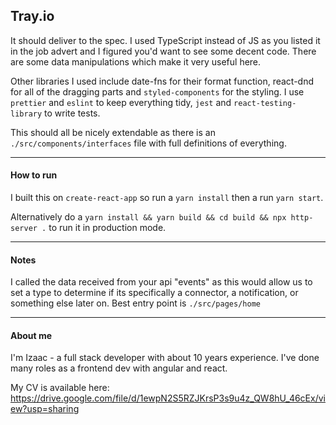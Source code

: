 Tray.io
------

It should deliver to the spec. I used TypeScript instead of JS as you listed it in the job advert and I figured you'd want to see some decent code. There are some data manipulations which make it very useful here.

Other libraries I used include date-fns for their format function, react-dnd for all of the dragging parts and `styled-components` for the styling. I use `prettier` and `eslint` to keep everything tidy, `jest` and `react-testing-library` to write tests.

This should all be nicely extendable as there is an `./src/components/interfaces` file with full definitions of everything.

---
#### How to run

I built this on `create-react-app` so run a `yarn install` then a run `yarn start`.

Alternatively do a `yarn install && yarn build && cd build && npx http-server .` to run it in production mode.

---
#### Notes
I called the data received from your api "events" as this would allow us to set a type to determine if its specifically a connector, a notification, or something else later on.
Best entry point is `./src/pages/home`

---
#### About me

I'm Izaac - a full stack developer with about 10 years experience. I've done many roles as a frontend dev with angular and react.

My CV is available here: https://drive.google.com/file/d/1ewpN2S5RZJKrsP3s9u4z_QW8hU_46cEx/view?usp=sharing
